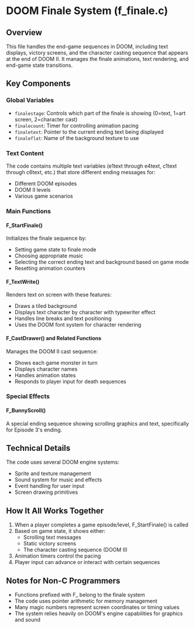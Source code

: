 # DOOM Finale System (f_finale.c)

## Overview
This file handles the end-game sequences in DOOM, including text displays, victory screens, and the character casting sequence that appears at the end of DOOM II. It manages the finale animations, text rendering, and end-game state transitions.

## Key Components

### Global Variables
- `finalestage`: Controls which part of the finale is showing (0=text, 1=art screen, 2=character cast)
- `finalecount`: Timer for controlling animation pacing
- `finaletext`: Pointer to the current ending text being displayed
- `finaleflat`: Name of the background texture to use

### Text Content
The code contains multiple text variables (e1text through e4text, c1text through c6text, etc.) that store different ending messages for:
- Different DOOM episodes
- DOOM II levels
- Various game scenarios

### Main Functions

#### F_StartFinale()
Initializes the finale sequence by:
- Setting game state to finale mode
- Choosing appropriate music
- Selecting the correct ending text and background based on game mode
- Resetting animation counters

#### F_TextWrite()
Renders text on screen with these features:
- Draws a tiled background
- Displays text character by character with typewriter effect
- Handles line breaks and text positioning
- Uses the DOOM font system for character rendering

#### F_CastDrawer() and Related Functions
Manages the DOOM II cast sequence:
- Shows each game monster in turn
- Displays character names
- Handles animation states
- Responds to player input for death sequences

### Special Effects

#### F_BunnyScroll()
A special ending sequence showing scrolling graphics and text, specifically for Episode 3's ending.

## Technical Details
The code uses several DOOM engine systems:
- Sprite and texture management
- Sound system for music and effects
- Event handling for user input
- Screen drawing primitives

## How It All Works Together
1. When a player completes a game episode/level, F_StartFinale() is called
2. Based on game state, it shows either:
   - Scrolling text messages
   - Static victory screens
   - The character casting sequence (DOOM II)
3. Animation timers control the pacing
4. Player input can advance or interact with certain sequences

## Notes for Non-C Programmers
- Functions prefixed with F_ belong to the finale system
- The code uses pointer arithmetic for memory management
- Many magic numbers represent screen coordinates or timing values
- The system relies heavily on DOOM's engine capabilities for graphics and sound
